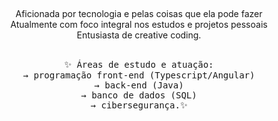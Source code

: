 
<div align="center">
  
##

<p align="center">Aficionada por tecnologia e pelas coisas que ela pode fazer<br>
Atualmente com foco integral nos estudos e projetos pessoais<br>
Entusiasta de creative coding. </p><br> 

<div>
<kbd>✨ Áreas de estudo e atuação: <br>
  → programação front-end (Typescript/Angular) <br>
  → back-end (Java) <br>
  → banco de dados (SQL) <br>
  → cibersegurança.✨</kbd>
</div>
  
##
</div>
